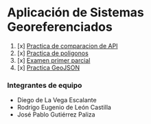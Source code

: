 # Aplicación de Sistemas Georeferenciados

1. [x] [Practica de comparacion de API](https://geo.deleoncastilla.co/semestre7/actividad1)
2. [x] [Practica de poligonos](https://geo.deleoncastilla.co/semestre7/actividad2)
3. [x] [Examen primer parcial](https://geo.deleoncastilla.co/semestre7/examen)
4. [x] [Practica GeoJSON](https://geo.deleoncastilla.co/semestre7/actividad3)

### Integrantes de equipo
- Diego de La Vega Escalante
- Rodrigo Eugenio de León Castilla
- José Pablo Gutiérrez Paliza
